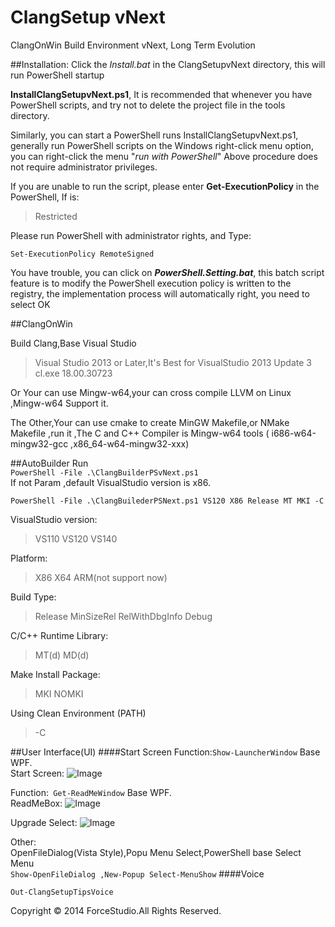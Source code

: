 ClangSetup vNext
===
ClangOnWin Build Environment vNext, Long Term Evolution <br>

##Installation:
Click the *Install.bat* in the ClangSetupvNext directory, this will run PowerShell startup

**InstallClangSetupvNext.ps1**, It is recommended that whenever you have PowerShell scripts, and try not to delete the project file in the tools directory.

Similarly, you can start a PowerShell runs InstallClangSetupvNext.ps1, generally run PowerShell scripts on the Windows right-click menu option, you can right-click the menu "*run with PowerShell*"
Above procedure does not require administrator privileges.

If you are unable to run the script, please enter **Get-ExecutionPolicy** in the PowerShell,
If is: 
> Restricted 

Please run PowerShell with administrator rights, and Type: 

    Set-ExecutionPolicy RemoteSigned

You have trouble, you can click on ***PowerShell.Setting.bat***, this batch script feature is to modify the PowerShell execution policy is written to the registry, the implementation process will automatically right, you need to select OK

##ClangOnWin 

Build Clang,Base Visual Studio
>Visual Studio 2013 or Later,It's Best for VisualStudio 2013 Update 3<br>
>cl.exe 18.00.30723

Or Your can use Mingw-w64,your can cross compile LLVM on Linux ,Mingw-w64 Support it.

The Other,Your can use cmake to create MinGW Makefile,or NMake Makefile ,run it ,The C and C++ Compiler is Mingw-w64 tools ( i686-w64-mingw32-gcc ,x86_64-w64-mingw32-xxx)





##AutoBuilder
Run<br>
```PowerShell -File .\ClangBuilderPSvNext.ps1 ```<br>
If not Param ,default VisualStudio version is x86.<br>

```PowerShell -File .\ClangBuilederPSNext.ps1 VS120 X86 Release MT MKI -C ```

VisualStudio version:
>VS110 VS120 VS140

Platform:
>X86 X64 ARM(not support now)

Build Type:
>Release MinSizeRel RelWithDbgInfo Debug

C/C++ Runtime Library:
>MT(d) MD(d)

Make Install Package:
> MKI NOMKI

Using Clean Environment (PATH)
> -C


##User Interface(UI)
####Start Screen
Function:```Show-LauncherWindow``` Base WPF.<br>
Start Screen:
![Image](https://raw.githubusercontent.com/forcegroup/ClangSetupvNext/master/Images/StartWindow.jpg)

Function:``` Get-ReadMeWindow``` Base WPF.<br>
ReadMeBox:
![Image](https://raw.githubusercontent.com/forcegroup/ClangSetupvNext/master/Images/ReadMeWindow.jpg)

Upgrade Select:
![Image](https://raw.githubusercontent.com/forcegroup/ClangSetupvNext/master/Images/UpdateSelect.jpg)

Other:<br>
OpenFileDialog(Vista Style),Popu Menu Select,PowerShell base Select Menu <br>
```Show-OpenFileDialog ,New-Popup Select-MenuShow```
####Voice

``` Out-ClangSetupTipsVoice ``` 


Copyright © 2014 ForceStudio.All Rights Reserved.
